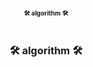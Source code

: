 
# <h3 align="center" style="font-size:10px;"><b>🛠  algorithm  🛠</b></h3>

# <h3 align="center"><b>🛠  algorithm  🛠</b></h3>


